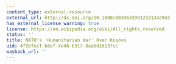 ```yaml
---
content_type: external-resource
external_url: http://dx.doi.org/10.1080/00396339912331342943
has_external_license_warning: true
license: https://en.wikipedia.org/wiki/All_rights_reserved
status: ''
title: NATO's 'Humanitarian War' Over Kosovo
uid: 4f5bfecf-b8ef-4e48-b317-8aa6d16137cc
wayback_url: ''
---
```

